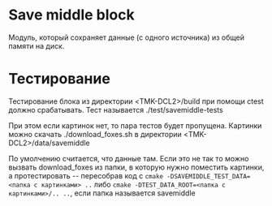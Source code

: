 # Save middle block

Модуль, который сохраняет данные (с одного источника) из общей памяти на диск.

# Тестирование

Тестирование блока из директории \<TMK-DCL2\>/build при помощи ctest должно срабатывать. Тест называется ./test/savemiddle-tests

При этом если картинок нет, то пара тестов будет пропущена. Картинки можно скачать ./download_foxes.sh в директории \<TMK-DCL2\>/data/savemiddle

По умолчению считается, что данные там. Если это не так то можно вызвать download\_foxes из папки, в которую нужно поместить картинки, а протестировать -- пересобрав код с ```cmake -DSAVEMIDDLE_TEST_DATA=<папка с картинками> ..``` либо ```cmake -DTEST_DATA_ROOT=<папка с картинками>/.. ..```, если папка называется savemiddle
